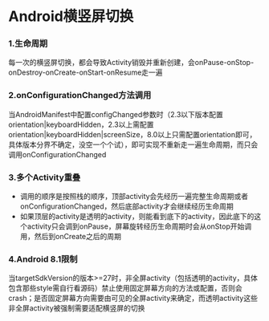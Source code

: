 # Android横竖屏切换

### 1.生命周期

每一次的横竖屏切换，都会导致Activity销毁并重新创建，会onPause-onStop-onDestroy-onCreate-onStart-onResume走一遍

### 2.onConfigurationChanged方法调用

当AndroidManifest中配置configChanged参数时（2.3以下版本配置orientation|keyboardHidden，2.3以上需配置orientation|keyboardHidden|screenSize，8.0以上只需配置orientation即可，具体版本分界不确定，没空一个个试），即可实现不重新走一遍生命周期，而只会调用onConfigurationChanged

### 3.多个Activity重叠

* 调用的顺序是按照栈的顺序，顶部activity会先经历一遍完整生命周期或者onConfigurationChanged，然后底部activity才会继续经历生命周期
* 如果顶层的activity是透明的activity，则能看到底下的activity，因此底下的这个activity只会调到onPause，屏幕旋转经历生命周期时会从onStop开始调用，然后到onCreate之后的周期

### 4.Android 8.1限制

当targetSdkVersion的版本>=27时，非全屏activity（包括透明的activity，具体包含那些style需自行看源码）禁止使用固定屏幕方向的方法或配置，否则会crash；是否固定屏幕方向需要由可见的全屏activity来确定，而透明activity这些非全屏activity被强制需要适配横竖屏的切换
